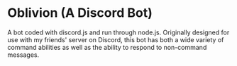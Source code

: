 # Oblivion (A Discord Bot)
A bot coded with discord.js and run through node.js. Originally designed for use with my friends' server on Discord, this bot has both a wide variety of command abilities as well as the ability to respond to non-command messages.
